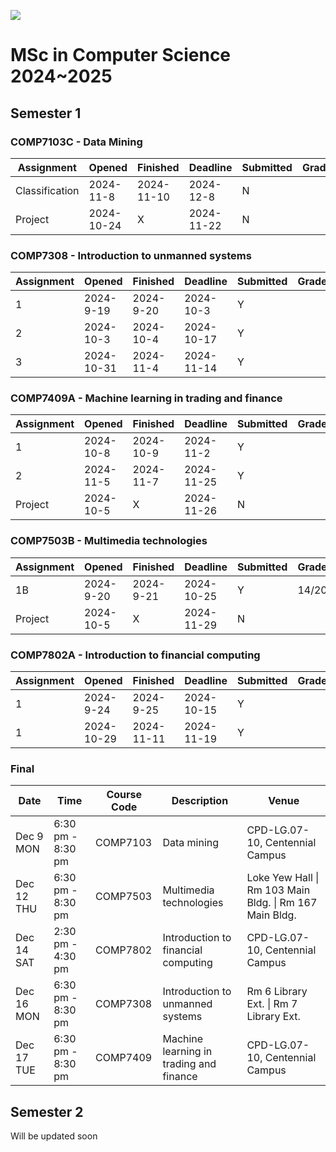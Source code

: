 ![](https://pokfield.hku.hk/content/uploads/2021/04/University_of_Hong_Kong-Logo.wine_-e1615528764350-1024x197-1.png)

# **MSc in Computer Science 2024~2025**
## Semester 1
### COMP7103C - Data Mining
| Assignment     | Opened     | Finished   | Deadline   | Submitted | Grade |
| -------------- | ---------- | ---------- | ---------- | --------- | ----- |
| Classification | 2024-11-8  | 2024-11-10 | 2024-12-8  | N         |       |
| Project        | 2024-10-24 | X          | 2024-11-22 | N         |       |

### COMP7308  - Introduction to unmanned systems

| Assignment | Opened     | Finished  | Deadline   | Submitted | Grade |
| ---------- | ---------- | --------- | ---------- | --------- | ----- |
| 1          | 2024-9-19  | 2024-9-20 | 2024-10-3  | Y         |       |
| 2          | 2024-10-3  | 2024-10-4 | 2024-10-17 | Y         |       |
| 3          | 2024-10-31 | 2024-11-4 | 2024-11-14 | Y         |       |

### COMP7409A - Machine learning in trading and finance

| Assignment | Opened    | Finished  | Deadline   | Submitted | Grade |
| ---------- | --------- | --------- | ---------- | --------- | ----- |
| 1          | 2024-10-8 | 2024-10-9 | 2024-11-2  | Y         |       |
| 2          | 2024-11-5 | 2024-11-7 | 2024-11-25 | Y         |       |
| Project    | 2024-10-5 | X         | 2024-11-26 | N         |       |

### COMP7503B - Multimedia technologies

| Assignment | Opened    | Finished  | Deadline   | Submitted | Grade |
| ---------- | --------- | --------- | ---------- | --------- | ----- |
| 1B         | 2024-9-20 | 2024-9-21 | 2024-10-25 | Y         | 14/20 |
| Project    | 2024-10-5 | X         | 2024-11-29 | N         |       |

### COMP7802A - Introduction to financial computing

| Assignment | Opened     | Finished   | Deadline   | Submitted | Grade |
| ---------- | ---------- | ---------- | ---------- | --------- | ----- |
| 1          | 2024-9-24  | 2024-9-25  | 2024-10-15 | Y         |       |
| 1          | 2024-10-29 | 2024-11-11 | 2024-11-19 | Y         |       |

### Final
| Date       | Time              | Course Code | Description                             | Venue                                                   |
| ---------- | ----------------- | ----------- | --------------------------------------- | ------------------------------------------------------- |
| Dec 9 MON  | 6:30 pm - 8:30 pm | COMP7103    | Data mining                             | CPD-LG.07-10, Centennial Campus                         |
| Dec 12 THU | 6:30 pm - 8:30 pm | COMP7503    | Multimedia technologies                 | Loke Yew Hall \| Rm 103 Main Bldg. \| Rm 167 Main Bldg. |
| Dec 14 SAT | 2:30 pm - 4:30 pm | COMP7802    | Introduction to financial computing     | CPD-LG.07-10, Centennial Campus                         |
| Dec 16 MON | 6:30 pm - 8:30 pm | COMP7308    | Introduction to unmanned systems        | Rm 6 Library Ext. \| Rm 7 Library Ext.                  |
| Dec 17 TUE | 6:30 pm - 8:30 pm | COMP7409    | Machine learning in trading and finance | CPD-LG.07-10, Centennial Campus                         |

## Semester 2
Will be updated soon
